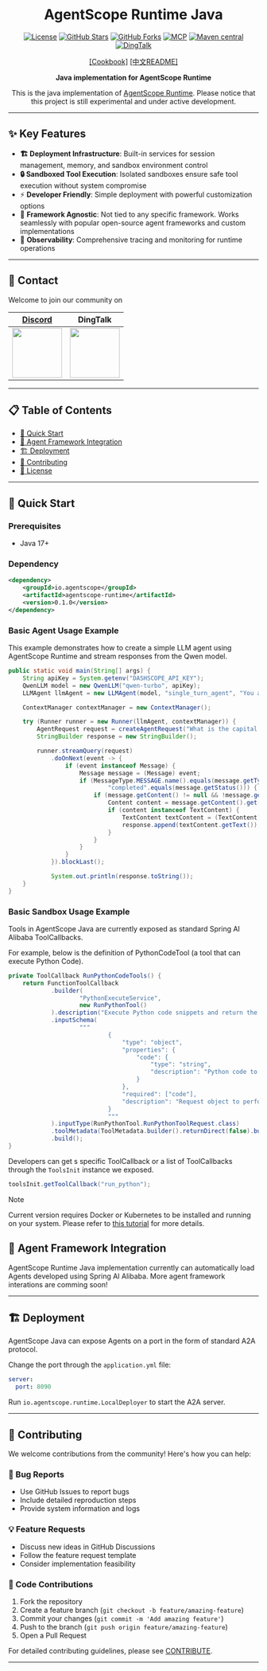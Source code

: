 <div align="center">

# AgentScope Runtime Java

[![License](https://img.shields.io/badge/license-Apache%202.0-red.svg?logo=apache&label=Liscnese)](LICENSE)
[![GitHub Stars](https://img.shields.io/github/stars/agentscope-ai/agentscope-runtime?style=flat&logo=github&color=yellow&label=Stars)](https://github.com/agentscope-ai/agentscope-runtime-java/stargazers)
[![GitHub Forks](https://img.shields.io/github/forks/agentscope-ai/agentscope-runtime?style=flat&logo=github&color=purple&label=Forks)](https://github.com/agentscope-ai/agentscope-runtime-java/network)
[![MCP](https://img.shields.io/badge/MCP-Model_Context_Protocol-purple.svg?logo=plug&label=MCP)](https://modelcontextprotocol.io/)
[![Maven central](https://maven-badges.herokuapp.com/maven-central/io.agentscope/agentscope-runtime/badge.svg)](https://maven-badges.herokuapp.com/maven-central/io.agentscope/agentscope-runtime)
[![DingTalk](https://img.shields.io/badge/DingTalk-Join_Us-orange.svg)](https://qr.dingtalk.com/action/joingroup?code=v1,k1,OmDlBXpjW+I2vWjKDsjvI9dhcXjGZi3bQiojOq3dlDw=&_dt_no_comment=1&origin=11)

[[Cookbook]](https://runtime.agentscope.io/)
[[中文README]](README_zh.md)

**Java implementation for AgentScope Runtime**

This is the java implementation of [AgentScope Runtime](https://github.com/agentscope-ai/agentscope-runtime/). Please notice that this project is still experimental and under active development.

</div>

---

## ✨ Key Features

- **🏗️ Deployment Infrastructure**: Built-in services for session management, memory, and sandbox environment control
- **🔒 Sandboxed Tool Execution**: Isolated sandboxes ensure safe tool execution without system compromise
- ⚡ **Developer Friendly**: Simple deployment with powerful customization options
- :construction: **Framework Agnostic**: Not tied to any specific framework. Works seamlessly with popular open-source agent frameworks and custom implementations
- :construction: **Observability**: Comprehensive tracing and monitoring for runtime operations

---

## 💬 Contact

Welcome to join our community on

| [Discord](https://discord.gg/eYMpfnkG8h)                     | DingTalk                                                     |
| ------------------------------------------------------------ | ------------------------------------------------------------ |
| <img src="https://gw.alicdn.com/imgextra/i1/O1CN01hhD1mu1Dd3BWVUvxN_!!6000000000238-2-tps-400-400.png" width="100" height="100"> | <img src="https://img.alicdn.com/imgextra/i1/O1CN01LxzZha1thpIN2cc2E_!!6000000005934-2-tps-497-477.png" width="100" height="100"> |

---

## 📋 Table of Contents

- [🚀 Quick Start](#-quick-start)
- [🔌 Agent Framework Integration](#-agent-framework-integration)
- [🏗️ Deployment](#️-deployment)
- [🤝 Contributing](#-contributing)
- [📄 License](#-license)

---

## 🚀 Quick Start

### Prerequisites
- Java 17+

### Dependency

```xml
<dependency>
	<groupId>io.agentscope</groupId>
	<artifactId>agentscope-runtime</artifactId>
	<version>0.1.0</version>
</dependency>
```

### Basic Agent Usage Example

This example demonstrates how to create a simple LLM agent using AgentScope Runtime and stream responses from the Qwen model.

```java
public static void main(String[] args) {
	String apiKey = System.getenv("DASHSCOPE_API_KEY");
	QwenLLM model = new QwenLLM("qwen-turbo", apiKey);
	LLMAgent llmAgent = new LLMAgent(model, "single_turn_agent", "You are a helpful assistant", new AgentConfig());

	ContextManager contextManager = new ContextManager();

	try (Runner runner = new Runner(llmAgent, contextManager)) {
		AgentRequest request = createAgentRequest("What is the capital of France?");
		StringBuilder response = new StringBuilder();

		runner.streamQuery(request)
			.doOnNext(event -> {
				if (event instanceof Message) {
					Message message = (Message) event;
					if (MessageType.MESSAGE.name().equals(message.getType()) &&
							"completed".equals(message.getStatus())) {
						if (message.getContent() != null && !message.getContent().isEmpty()) {
							Content content = message.getContent().get(0);
							if (content instanceof TextContent) {
								TextContent textContent = (TextContent) content;
								response.append(textContent.getText());
							}
						}
					}
				}
			}).blockLast();

			System.out.println(response.toString());
	}
}
```

### Basic Sandbox Usage Example

Tools in AgentScope Java are currently exposed as standard Spring AI Alibaba ToolCallbacks.

For example, below is the definition of PythonCodeTool (a tool that can execute Python Code).

```java
private ToolCallback RunPythonCodeTools() {
	return FunctionToolCallback
			.builder(
					"PythonExecuteService",
					new RunPythonTool()
			).description("Execute Python code snippets and return the output or errors.")
			.inputSchema(
					"""
							{
								"type": "object",
								"properties": {
									"code": {
										"type": "string",
										"description": "Python code to be executed"
									}
								},
								"required": ["code"],
								"description": "Request object to perform Python code execution"
							}
							"""
			).inputType(RunPythonTool.RunPythonToolRequest.class)
			.toolMetadata(ToolMetadata.builder().returnDirect(false).build())
			.build();
}
```

Developers can get s specific ToolCallback or a list of ToolCallbacks through the `ToolsInit` instance we exposed.

```java
toolsInit.getToolCallback("run_python");
```

> [!NOTE]
>
> Current version requires Docker or Kubernetes to be installed and running on your system. Please refer to [this tutorial](https://runtime.agentscope.io/en/sandbox.html) for more details.

## 🔌 Agent Framework Integration

AgentScope Runtime Java implementation currently can automatically load Agents developed using Spring AI Alibaba. More agent framework interations are comming soon!

---

## 🏗️ Deployment

AgentScope Java can expose Agents on a port in the form of standard A2A protocol.

Change the port through the `application.yml` file:

```yaml
server:
  port: 8090
```

Run `io.agentscope.runtime.LocalDeployer` to start the A2A server.

---

## 🤝 Contributing

We welcome contributions from the community! Here's how you can help:

### 🐛 Bug Reports
- Use GitHub Issues to report bugs
- Include detailed reproduction steps
- Provide system information and logs

### 💡 Feature Requests
- Discuss new ideas in GitHub Discussions
- Follow the feature request template
- Consider implementation feasibility

### 🔧 Code Contributions
1. Fork the repository
2. Create a feature branch (`git checkout -b feature/amazing-feature`)
3. Commit your changes (`git commit -m 'Add amazing feature'`)
4. Push to the branch (`git push origin feature/amazing-feature`)
5. Open a Pull Request

For detailed contributing guidelines, please see  [CONTRIBUTE](CONTRIBUTING.md).

---
